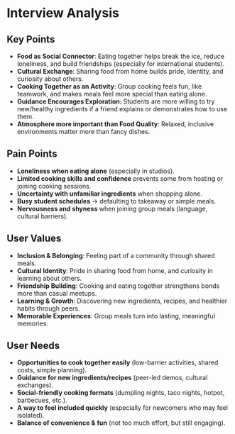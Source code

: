 # Interview Analysis

## Key Points

- **Food as Social Connector**: Eating together helps break the ice, reduce loneliness, and build friendships (especially for international students).
- **Cultural Exchange**: Sharing food from home builds pride, identity, and curiosity about others.
- **Cooking Together as an Activity**: Group cooking feels fun, like teamwork, and makes meals feel more special than eating alone.
- **Guidance Encourages Exploration**: Students are more willing to try new/healthy ingredients if a friend explains or demonstrates how to use them.
- **Atmosphere more important than Food Quality**: Relaxed, inclusive environments matter more than fancy dishes.

## Pain Points

- **Loneliness when eating alone** (especially in studios).
- **Limited cooking skills and confidence** prevents some from hosting or joining cooking sessions.
- **Uncertainty with unfamiliar ingredients** when shopping alone.
- **Busy student schedules** → defaulting to takeaway or simple meals.
- **Nervousness and shyness** when joining group meals (language, cultural barriers).

## User Values

- **Inclusion & Belonging**: Feeling part of a community through shared meals.
- **Cultural Identity**: Pride in sharing food from home, and curiosity in learning about others.
- **Friendship Building**: Cooking and eating together strengthens bonds more than casual meetups.
- **Learning & Growth**: Discovering new ingredients, recipes, and healthier habits through peers.
- **Memorable Experiences**: Group meals turn into lasting, meaningful memories.

## User Needs

- **Opportunities to cook together easily** (low-barrier activities, shared costs, simple planning).
- **Guidance for new ingredients/recipes** (peer-led demos, cultural exchanges).
- **Social-friendly cooking formats** (dumpling nights, taco nights, hotpot, barbecues, etc.).
- **A way to feel included quickly** (especially for newcomers who may feel isolated).
- **Balance of convenience & fun** (not too much effort, but still engaging).
